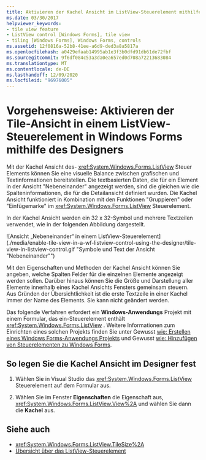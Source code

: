 ```yaml
---
title: Aktivieren der Kachel Ansicht im ListView-Steuerelement mithilfe des Designers
ms.date: 03/30/2017
helpviewer_keywords:
- tile view feature
- ListView control [Windows Forms], tile view
- tiling [Windows Forms], Windows Forms, controls
ms.assetid: 12f0816a-52b8-41ee-a6d9-ded3a8a5817a
ms.openlocfilehash: a0429efaab14995ab1e3f3b0dfd91db61de72fbf
ms.sourcegitcommit: 9f6df084c53a3da0ea657ed0d708a72213683084
ms.translationtype: MT
ms.contentlocale: de-DE
ms.lasthandoff: 12/09/2020
ms.locfileid: "96976005"
---
```

# <a name="how-to-enable-tile-view-in-a-windows-forms-listview-control-using-the-designer"></a>Vorgehensweise: Aktivieren der Tile-Ansicht in einem ListView-Steuerelement in Windows Forms mithilfe des Designers
Mit der Kachel Ansicht des- <xref:System.Windows.Forms.ListView> Steuer Elements können Sie eine visuelle Balance zwischen grafischen und Textinformationen bereitstellen. Die textbasierten Daten, die für ein Element in der Ansicht "Nebeneinander" angezeigt werden, sind die gleichen wie die Spalteninformationen, die für die Detailansicht definiert wurden. Die Kachel Ansicht funktioniert in Kombination mit den Funktionen "Gruppieren" oder "Einfügemarke" im <xref:System.Windows.Forms.ListView> Steuerelement.

 In der Kachel Ansicht werden ein 32 x 32-Symbol und mehrere Textzeilen verwendet, wie in der folgenden Abbildung dargestellt.

 ![Ansicht „Nebeneinander“ in einem ListView-Steuerelement](./media/enable-tile-view-in-a-wf-listview-control-using-the-designer/tile-view-in-listview-control.gif "Symbole und Text der Ansicht "Nebeneinander"")

 Mit den Eigenschaften und Methoden der Kachel Ansicht können Sie angeben, welche Spalten Felder für die einzelnen Elemente angezeigt werden sollen. Darüber hinaus können Sie die Größe und Darstellung aller Elemente innerhalb eines Kachel Ansichts Fensters gemeinsam steuern. Aus Gründen der Übersichtlichkeit ist die erste Textzeile in einer Kachel immer der Name des Elements. Sie kann nicht geändert werden.

 Das folgende Verfahren erfordert ein **Windows-Anwendungs** Projekt mit einem Formular, das ein-Steuerelement enthält <xref:System.Windows.Forms.ListView> . Weitere Informationen zum Einrichten eines solchen Projekts finden Sie unter Gewusst [wie: Erstellen eines Windows Forms-Anwendungs Projekts](/visualstudio/ide/step-1-create-a-windows-forms-application-project) und Gewusst [wie: Hinzufügen von Steuerelementen zu Windows Forms](how-to-add-controls-to-windows-forms.md).

## <a name="to-set-tile-view-in-the-designer"></a>So legen Sie die Kachel Ansicht im Designer fest

1. Wählen Sie in Visual Studio das <xref:System.Windows.Forms.ListView> Steuerelement auf dem Formular aus.

2. Wählen Sie im Fenster **Eigenschaften** die Eigenschaft aus, <xref:System.Windows.Forms.ListView.View%2A> und wählen Sie dann die **Kachel** aus.

## <a name="see-also"></a>Siehe auch

- <xref:System.Windows.Forms.ListView.TileSize%2A>
- [Übersicht über das ListView-Steuerelement](listview-control-overview-windows-forms.md)

